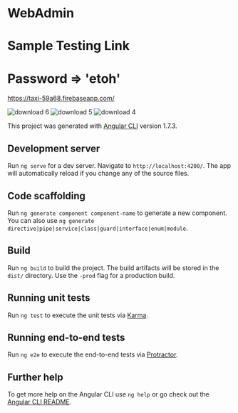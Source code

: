 # WebAdmin

# Sample Testing Link

# Password => 'etoh'

https://taxi-59a68.firebaseapp.com/


![download 6](https://user-images.githubusercontent.com/7928001/38375258-b398eafe-38ed-11e8-9d6d-9fca7628954d.png)
![download 5](https://user-images.githubusercontent.com/7928001/38375259-b4eabe1e-38ed-11e8-9589-a0fc707bc257.png)
![download 4](https://user-images.githubusercontent.com/7928001/38375262-b5a5fb8e-38ed-11e8-942f-27d50871fe4e.png)

This project was generated with [Angular CLI](https://github.com/angular/angular-cli) version 1.7.3.

## Development server

Run `ng serve` for a dev server. Navigate to `http://localhost:4200/`. The app will automatically reload if you change any of the source files.

## Code scaffolding

Run `ng generate component component-name` to generate a new component. You can also use `ng generate directive|pipe|service|class|guard|interface|enum|module`.

## Build

Run `ng build` to build the project. The build artifacts will be stored in the `dist/` directory. Use the `-prod` flag for a production build.

## Running unit tests

Run `ng test` to execute the unit tests via [Karma](https://karma-runner.github.io).

## Running end-to-end tests

Run `ng e2e` to execute the end-to-end tests via [Protractor](http://www.protractortest.org/).

## Further help

To get more help on the Angular CLI use `ng help` or go check out the [Angular CLI README](https://github.com/angular/angular-cli/blob/master/README.md).
